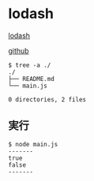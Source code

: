 # lodash

[lodash](https://www.npmjs.com/package/lodash)

[github](https://github.com/lodash/lodash)

```
$ tree -a ./
./
├── README.md
└── main.js

0 directories, 2 files
```

## 実行

```
$ node main.js
-------
true
false
-------
```
